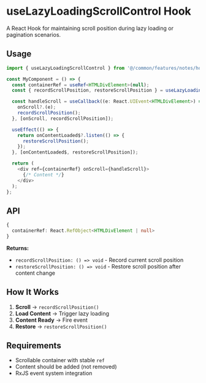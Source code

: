 # useLazyLoadingScrollControl Hook

A React Hook for maintaining scroll position during lazy loading or pagination scenarios.

## Usage

```typescript
import { useLazyLoadingScrollControl } from '@/common/features/notes/hooks/use-lazy-loading-scroll-control';

const MyComponent = () => {
  const containerRef = useRef<HTMLDivElement>(null);
  const { recordScrollPosition, restoreScrollPosition } = useLazyLoadingScrollControl({ containerRef });

  const handleScroll = useCallback((e: React.UIEvent<HTMLDivElement>) => {
    onScroll?.(e);
    recordScrollPosition();
  }, [onScroll, recordScrollPosition]);

  useEffect(() => {
    return onContentLoaded$?.listen(() => {
      restoreScrollPosition();
    });
  }, [onContentLoaded$, restoreScrollPosition]);

  return (
    <div ref={containerRef} onScroll={handleScroll}>
      {/* Content */}
    </div>
  );
};
```

## API

```typescript
{
  containerRef: React.RefObject<HTMLDivElement | null>
}
```

**Returns:**
- `recordScrollPosition: () => void` - Record current scroll position
- `restoreScrollPosition: () => void` - Restore scroll position after content change

## How It Works

1. **Scroll** → `recordScrollPosition()`
2. **Load Content** → Trigger lazy loading
3. **Content Ready** → Fire event
4. **Restore** → `restoreScrollPosition()`

## Requirements

- Scrollable container with stable `ref`
- Content should be added (not removed)
- RxJS event system integration
